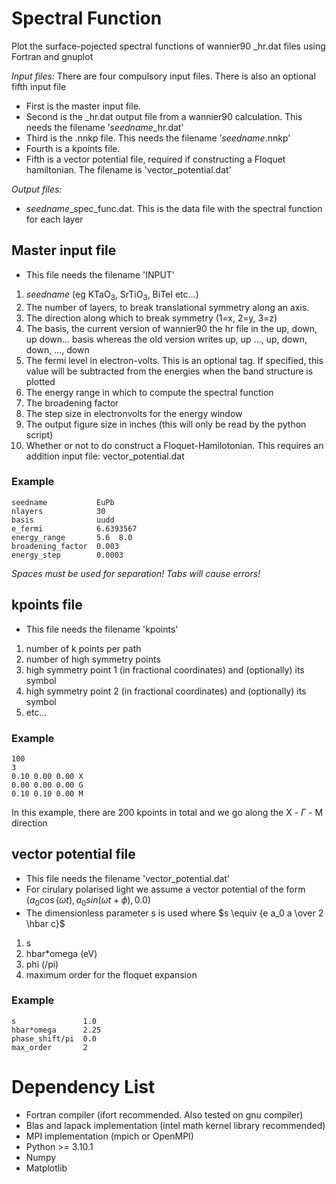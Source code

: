 # Spectral Function
Plot the surface-pojected spectral functions of wannier90 _hr.dat files using Fortran and gnuplot

*Input files:* 
There are four compulsory input files. There is also an optional fifth input file
- First is the master input file.
- Second is the _hr.dat output file from a wannier90 calculation. This needs the filename ’*seedname*_hr.dat'
- Third is the .nnkp file. This needs the filename ’*seedname*.nnkp'
- Fourth is a kpoints file.
- Fifth is a vector potential file, required if constructing a Floquet hamiltonian. The filename is 'vector_potential.dat'
  
*Output files:*
- *seedname*_spec_func.dat. This is the data file with the spectral function for each layer

## Master input file
- This file needs the filename 'INPUT'
1. *seedname* (eg KTaO<sub>3</sub>, SrTiO<sub>3</sub>, BiTeI etc...)
2. The number of layers, to break translational symmetry along an axis.
3. The direction along which to break symmetry (1=x, 2=y, 3=z)
4. The basis, the current version of wannier90 the hr file in the up, down, up down... basis whereas the old version writes up, up ..., up, down, down, ..., down
5. The fermi level in electron-volts. This is an optional tag. If specified, this value will be subtracted from the energies when the band structure is plotted 
6. The energy range in which to compute the spectral function
7. The broadening factor
8. The step size in electronvolts for the energy window
9. The output figure size in inches (this will only be read by the python script)
10. Whether or not to do construct a Floquet-Hamilotonian. This requires an addition input file: vector_potential.dat
### Example
    seedname           EuPb
    nlayers            30
    basis              uudd
    e_fermi            6.6393567
    energy_range       5.6  8.0
    broadening_factor  0.003
    energy_step        0.0003
*Spaces must be used for separation! Tabs will cause errors!*

## kpoints file
- This file needs the filename 'kpoints'
1. number of k points per path
2. number of high symmetry points
3. high symmetry point 1 (in fractional coordinates) and (optionally) its symbol
4. high symmetry point 2 (in fractional coordinates) and (optionally) its symbol
5. etc...
### Example
    100
    3
    0.10 0.00 0.00 X
    0.00 0.00 0.00 G
    0.10 0.10 0.00 M
In this example, there are 200 kpoints in total and we go along the X - $\Gamma$ - M direction

## vector potential file
- This file needs the filename 'vector_potential.dat'
- For cirulary polarised light we assume a vector potential of the form $(a_0\cos(\omega t), a_0 sin(\omega t+\phi), 0.0)$
- The dimensionless parameter s is used where $s \equiv {e a_0 a \over 2 \hbar c}$
1. s
2. hbar*omega (eV)
3. phi (/pi)
4. maximum order for the floquet expansion
### Example
    s               1.0
    hbar*omega      2.25
    phase_shift/pi  0.0
    max_order       2

# Dependency List
- Fortran compiler (ifort recommended. Also tested on gnu compiler)
- Blas and lapack implementation (intel math kernel library recommended)
- MPI implementation (mpich or OpenMPI)
- Python >= 3.10.1
- Numpy
- Matplotlib
